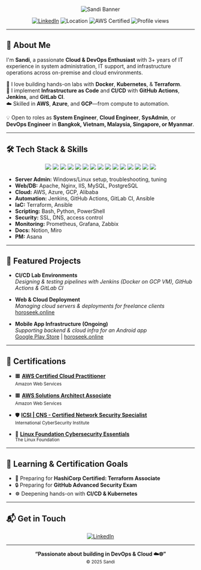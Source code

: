 <p align="center">
  <img src="https://capsule-render.vercel.app/api?type=waving&height=200&color=gradient&text=Hi%2C%20I'm%20Sandi%20%F0%9F%91%8B%0ACloud%20Engineer%20%7C%20DevOps%20%7C%20Automation&fontAlignY=40&fontSize=28" alt="Sandi Banner" />
</p>

<p align="center">
  <a href="https://www.linkedin.com/in/sandiphonemyint/"><img src="https://img.shields.io/badge/LinkedIn-blue?logo=linkedin&logoColor=white" alt="LinkedIn"></a>
  <img src="https://img.shields.io/badge/Based%20in-Bangkok-orange" alt="Location" />
  <img src="https://img.shields.io/badge/AWS%20Certified-SAA--C03,%20Cloud%20Practitioner-orange?logo=amazon-aws&logoColor=white" alt="AWS Certified" />
  <img src="https://komarev.com/ghpvc/?username=sandiphonemyint&style=flat-square&color=blue" alt="Profile views" />
</p>

---

## 👋 About Me

I'm **Sandi**, a passionate **Cloud & DevOps Enthusiast** with 3+ years of IT experience in system administration, IT support, and infrastructure operations across on-premise and cloud environments.

🌱 I love building hands-on labs with **Docker**, **Kubernetes**, & **Terraform**.  
🔧 I implement **Infrastructure as Code** and **CI/CD** with **GitHub Actions**, **Jenkins**, and **GitLab CI**.  
☁️ Skilled in **AWS**, **Azure**, and **GCP**—from compute to automation.

💡 Open to roles as **System Engineer**, **Cloud Engineer**, **SysAdmin**, or **DevOps Engineer** in **Bangkok, Vietnam, Malaysia, Singapore, or Myanmar**.

---

## 🛠️ Tech Stack & Skills

<p align="center">
  <img src="https://img.shields.io/badge/Linux-FCC624?logo=linux&logoColor=black">
  <img src="https://img.shields.io/badge/Windows-0078D6?logo=windows&logoColor=white">
  <img src="https://img.shields.io/badge/AWS-232F3E?logo=amazon-aws&logoColor=white">
  <img src="https://img.shields.io/badge/Azure-0078D4?logo=microsoft-azure&logoColor=white">
  <img src="https://img.shields.io/badge/GCP-4285F4?logo=google-cloud&logoColor=white">
  <img src="https://img.shields.io/badge/Docker-2496ED?logo=docker&logoColor=white">
  <img src="https://img.shields.io/badge/Kubernetes-326CE5?logo=kubernetes&logoColor=white">
  <img src="https://img.shields.io/badge/Terraform-7B42BC?logo=terraform&logoColor=white">
  <img src="https://img.shields.io/badge/Ansible-EE0000?logo=ansible&logoColor=white">
  <img src="https://img.shields.io/badge/Python-3776AB?logo=python&logoColor=white">
  <img src="https://img.shields.io/badge/Bash-4EAA25?logo=gnubash&logoColor=white">
  <img src="https://img.shields.io/badge/PowerShell-5391FE?logo=powershell&logoColor=white">
  <img src="https://img.shields.io/badge/CI%2FCD-222222?logo=githubactions&logoColor=white&label=GitHub%20Actions">
  <img src="https://img.shields.io/badge/Jenkins-D24939?logo=jenkins&logoColor=white">
  <img src="https://img.shields.io/badge/GitLab%20CI-FC6D26?logo=gitlab&logoColor=white">
</p>

- **Server Admin:** Windows/Linux setup, troubleshooting, tuning  
- **Web/DB:** Apache, Nginx, IIS, MySQL, PostgreSQL  
- **Cloud:** AWS, Azure, GCP, Alibaba  
- **Automation:** Jenkins, GitHub Actions, GitLab CI, Ansible  
- **IaC:** Terraform, Ansible  
- **Scripting:** Bash, Python, PowerShell  
- **Security:** SSL, DNS, access control  
- **Monitoring:** Prometheus, Grafana, Zabbix  
- **Docs:** Notion, Miro  
- **PM:** Asana

---

## 🚀 Featured Projects

- **CI/CD Lab Environments**  
  _Designing & testing pipelines with Jenkins (Docker on GCP VM), GitHub Actions & GitLab CI_

- **Web & Cloud Deployment**  
  _Managing cloud servers & deployments for freelance clients_  
  [horoseek.online](https://horoseek.online)

- **Mobile App Infrastructure (Ongoing)**  
  _Supporting backend & cloud infra for an Android app_  
  [Google Play Store](https://shorturl.at/FD5o9) | [horoseek.online](https://horoseek.online)

---

## 🏅 Certifications

- 🟧 **[AWS Certified Cloud Practitioner](https://www.credly.com/badges/a1deb467-db32-4e66-9bf5-5efef4518dc1/public_url)**  
  <sub>Amazon Web Services</sub>

- 🟧 **[AWS Solutions Architect Associate](https://www.credly.com/badges/2fe9bcaf-9287-4579-adc3-13b68e19c7c8/public_url)**  
  <sub>Amazon Web Services</sub>

- 🛡️ **[ICSI | CNS - Certified Network Security Specialist](https://www.credential.net/cbebdc42-7105-4c4b-88a9-9c701d249a16#acc.96eLlyYM)**  
  <sub>International CyberSecurity Institute</sub>

- 🐧 **[Linux Foundation Cybersecurity Essentials](https://www.credly.com/badges/da6849ae-c88f-4afb-8afc-740c740918aa/public_url)**  
  <sub>The Linux Foundation</sub>

---

## 🎯 Learning & Certification Goals

- 📜 Preparing for **HashiCorp Certified: Terraform Associate**
- 🔒 Preparing for **GitHub Advanced Security Exam**
- ☸️ Deepening hands-on with **CI/CD & Kubernetes**

---

## 📬 Get in Touch

<p align="center">
  <a href="https://www.linkedin.com/in/sandiphonemyint/"><img src="https://img.shields.io/badge/LinkedIn-sandiphonemyint-blue?logo=linkedin" alt="LinkedIn"></a>
</p>

---

<p align="center">
  <b>“Passionate about building in DevOps & Cloud ☁️🌐”</b><br>
  <sub>© 2025 Sandi</sub>
</p>

